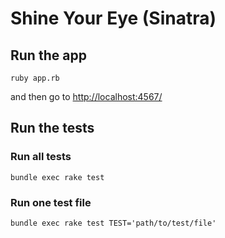 # Shine Your Eye (Sinatra)


## Run the app

```
ruby app.rb
```

and then go to <http://localhost:4567/>


## Run the tests


### Run all tests

```
bundle exec rake test
```

### Run one test file

```
bundle exec rake test TEST='path/to/test/file'
```
